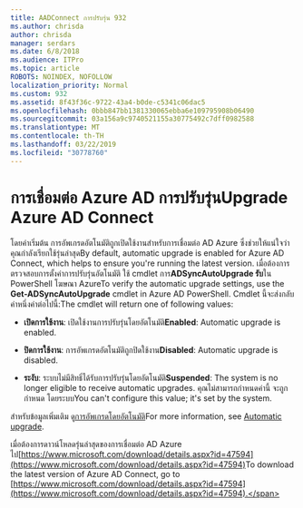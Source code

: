 ```yaml
---
title: AADConnect การปรับรุ่น 932
ms.author: chrisda
author: chrisda
manager: serdars
ms.date: 6/8/2018
ms.audience: ITPro
ms.topic: article
ROBOTS: NOINDEX, NOFOLLOW
localization_priority: Normal
ms.custom: 932
ms.assetid: 8f43f36c-9722-43a4-b0de-c5341c06dac5
ms.openlocfilehash: 0bbb847bb1381330065ebba6e109795908b06490
ms.sourcegitcommit: 03a156a9c9740521155a30775492c7dff0982588
ms.translationtype: MT
ms.contentlocale: th-TH
ms.lasthandoff: 03/22/2019
ms.locfileid: "30778760"
---
```

# <a name="upgrade-azure-ad-connect"></a><span data-ttu-id="e1d18-102">การเชื่อมต่อ Azure AD การปรับรุ่น</span><span class="sxs-lookup"><span data-stu-id="e1d18-102">Upgrade Azure AD Connect</span></span>

<span data-ttu-id="e1d18-103">โดยค่าเริ่มต้น การอัพเกรดอัตโนมัติถูกเปิดใช้งานสำหรับการเชื่อมต่อ AD Azure ซึ่งช่วยให้แน่ใจว่าคุณกำลังเรียกใช้รุ่นล่าสุด</span><span class="sxs-lookup"><span data-stu-id="e1d18-103">By default, automatic upgrade is enabled for Azure AD Connect, which helps to ensure you're running the latest version.</span></span> <span data-ttu-id="e1d18-104">เมื่อต้องการตรวจสอบการตั้งค่าการปรับรุ่นอัตโนมัติ ใช้ cmdlet การ**ADSyncAutoUpgrade รับ**ใน PowerShell โฆษณา Azure</span><span class="sxs-lookup"><span data-stu-id="e1d18-104">To verify the automatic upgrade settings, use the **Get-ADSyncAutoUpgrade** cmdlet in Azure AD PowerShell.</span></span> <span data-ttu-id="e1d18-105">Cmdlet นี้จะส่งกลับค่าหนึ่งค่าต่อไปนี้:</span><span class="sxs-lookup"><span data-stu-id="e1d18-105">The cmdlet will return one of following values:</span></span> 
  
- <span data-ttu-id="e1d18-106">**เปิดการใช้งาน**: เปิดใช้งานการปรับรุ่นโดยอัตโนมัติ</span><span class="sxs-lookup"><span data-stu-id="e1d18-106">**Enabled**: Automatic upgrade is enabled.</span></span> 
    
- <span data-ttu-id="e1d18-107">**ปิดการใช้งาน**: การอัพเกรดอัตโนมัติถูกปิดใช้งาน</span><span class="sxs-lookup"><span data-stu-id="e1d18-107">**Disabled**: Automatic upgrade is disabled.</span></span> 
    
- <span data-ttu-id="e1d18-108">**ระงับ**: ระบบไม่มีสิทธิ์ได้รับการปรับรุ่นโดยอัตโนมัติ</span><span class="sxs-lookup"><span data-stu-id="e1d18-108">**Suspended**: The system is no longer eligible to receive automatic upgrades.</span></span> <span data-ttu-id="e1d18-109">คุณไม่สามารถกำหนดค่านี้ จะถูกกำหนด โดยระบบ</span><span class="sxs-lookup"><span data-stu-id="e1d18-109">You can't configure this value; it's set by the system.</span></span> 
    
<span data-ttu-id="e1d18-110">สำหรับข้อมูลเพิ่มเติม ดู[การอัพเกรดโดยอัตโนมัติ](https://docs.microsoft.com/azure/active-directory/connect/active-directory-aadconnect-feature-automatic-upgrade)</span><span class="sxs-lookup"><span data-stu-id="e1d18-110">For more information, see [Automatic upgrade](https://docs.microsoft.com/azure/active-directory/connect/active-directory-aadconnect-feature-automatic-upgrade).</span></span>
  
<span data-ttu-id="e1d18-111">เมื่อต้องการดาวน์โหลดรุ่นล่าสุดของการเชื่อมต่อ AD Azure ไป[https://www.microsoft.com/download/details.aspx?id=47594](https://www.microsoft.com/download/details.aspx?id=47594)</span><span class="sxs-lookup"><span data-stu-id="e1d18-111">To download the latest version of Azure AD Connect, go to [https://www.microsoft.com/download/details.aspx?id=47594](https://www.microsoft.com/download/details.aspx?id=47594).</span></span>
  

